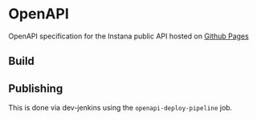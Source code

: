 # OpenAPI

OpenAPI specification for the Instana public API hosted on [Github Pages](https://instana.github.io/openapi)


## Build 


## Publishing

This is done via dev-jenkins using the `openapi-deploy-pipeline` job.



